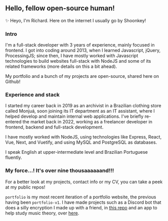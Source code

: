 ## Hello, fellow open-source human!

:sparkles: Heyo, I'm Richard. Here on the internet I usually go by Shoonkey!

### Intro

I'm a full-stack developer with 3 years of experience, mainly focused in frontend. I got into coding around 2013, when I learned Javascript, jQuery, ProcessingJS; since then, I have mostly worked with Javascript technologies to build websites full-stack with NodeJS and some of its related frameworks (more details on this a bit ahead).

My portfolio and a bunch of my projects are open-source, shared here on Github!

### Experience and stack

I started my career back in 2019 as an archivist in a Brazilian clothing store called Monjuá, soon joining its IT department as an IT assistant, where I helped develop and maintain internal web applications. I've briefly re-entered the market back in 2022, working as a freelancer developer in frontend, backend and full-stack development.

I have mostly worked with NodeJS, using technologies like Express, React, Vue, Next, and Vuetify, and using MySQL and PostgreSQL as databases.

I speak English at upper-intermediate level and Brazilian Portuguese fluently.

### My force...! It's over nine thousaaaaaand!!!

For a better look at my projects, contact info or my CV, you can take a peek at my public repos!

`portfolio` is my most recent iteration of a portfolio website, the previous having been `portfolio-v1`. I have made projects such as a Discord bot that does a silly encryption I made up with a friend, in [this repo](https://github.com/Shoonkey/puban-bot) and an app to help study music theory, over [here](https://github.com/Shoonkey/music-theory-study).

